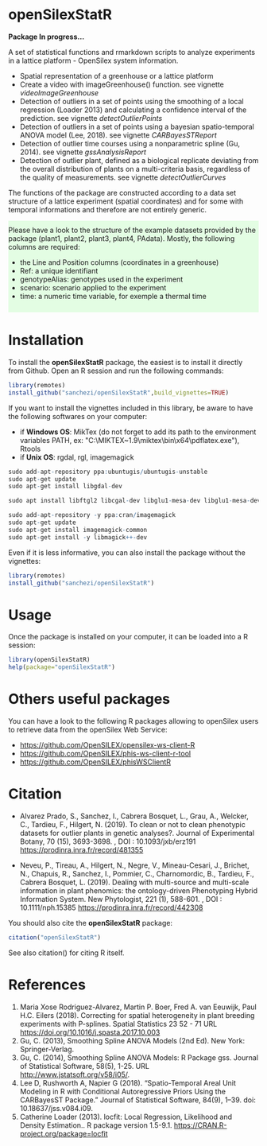 # openSilexStatR

__Package In progress...__

A set of statistical functions and rmarkdown scripts to analyze experiments in a lattice platform - OpenSilex system information.
  
* Spatial representation of a greenhouse or a lattice platform
* Create a video with imageGreenhouse() function. see vignette _videoImageGreenhouse_
* Detection of outliers in a set of points using the smoothing of a local regression (Loader 2013) and calculating a confidence interval of the prediction. see vignette _detectOutlierPoints_
* Detection of outliers in a set of points using a bayesian spatio-temporal ANOVA model (Lee, 2018). see vignette _CARBayesSTReport_
* Detection of outlier time courses using a nonparametric spline (Gu, 2014). see vignette _gssAnalysisReport_
* Detection of outlier plant, defined as a biological replicate deviating from the overall distribution of plants on a multi-criteria basis, regardless of the quality of measurements. see vignette _detectOutlierCurves_


The functions of the package are constructed according to a data set structure of a lattice experiment (spatial coordinates) and for some with temporal informations and therefore are not entirely generic.

<div style="background-color:rgba(0, 255, 0,0.1); text-align:left; vertical-align: center; padding:10px 0;">
Please have a look to the structure of the example datasets provided by the package (plant1, plant2, plant3, plant4, PAdata). Mostly, the following columns are required:

* the Line and Position columns (coordinates in a greenhouse)
* Ref: a unique identifiant
* genotypeAlias: genotypes used in the experiment
* scenario: scenario applied to the experiment
* time: a numeric time variable, for exemple a thermal time
</div>

# Installation

To install the **openSilexStatR** package, the easiest is to install it directly from Github. Open an R session and run the following commands:

```R
library(remotes) 
install_github("sanchezi/openSilexStatR",build_vignettes=TRUE)
```

If you want to install the vignettes included in this library, be aware to have the following softwares on your computer:

* if **Windows OS**: MikTex (do not forget to add its path to the environment variables PATH, ex: "C:\MIKTEX~1.9\miktex\bin\x64\pdflatex.exe"), Rtools
* if **Unix OS**: rgdal, rgl, imagemagick

```R
sudo add-apt-repository ppa:ubuntugis/ubuntugis-unstable
sudo apt-get update
sudo apt-get install libgdal-dev

sudo apt install libftgl2 libcgal-dev libglu1-mesa-dev libglu1-mesa-dev libx11-dev libfreetype6-dev

sudo add-apt-repository -y ppa:cran/imagemagick
sudo apt-get update
sudo apt-get install imagemagick-common
sudo apt-get install -y libmagick++-dev
```

Even if it is less informative, you can also install the package without the vignettes:

```R
library(remotes) 
install_github("sanchezi/openSilexStatR")
```

# Usage

Once the package is installed on your computer, it can be loaded into a R session:

```R
library(openSilexStatR)
help(package="openSilexStatR")
```

# Others useful packages

You can have a look to the following R packages allowing to openSilex users to retrieve data from the openSilex Web Service:

* https://github.com/OpenSILEX/opensilex-ws-client-R
* https://github.com/OpenSILEX/phis-ws-client-r-tool
* https://github.com/OpenSILEX/phisWSClientR


# Citation

* Alvarez Prado, S., Sanchez, I., Cabrera Bosquet, L., Grau, A., Welcker, C., Tardieu, F., Hilgert, N. (2019). To clean or not to clean phenotypic datasets for outlier plants in genetic analyses?. Journal of Experimental Botany, 70 (15), 3693-3698. , DOI : 10.1093/jxb/erz191 https://prodinra.inra.fr/record/481355

* Neveu, P., Tireau, A., Hilgert, N., Negre, V., Mineau-Cesari, J., Brichet, N., Chapuis, R., Sanchez, I., Pommier, C., Charnomordic, B., Tardieu, F., Cabrera Bosquet, L. (2019). Dealing with multi-source and multi-scale information in plant phenomics: the ontology-driven Phenotyping Hybrid Information System. New Phytologist, 221 (1), 588-601. , DOI : 10.1111/nph.15385 https://prodinra.inra.fr/record/442308

You should also cite the **openSilexStatR** package:

```R
citation("openSilexStatR")
```

See also citation() for citing R itself.

# References

1. Maria Xose Rodriguez-Alvarez, Martin P. Boer, Fred A. van Eeuwijk, Paul H.C. Eilers (2018). Correcting
for spatial heterogeneity in plant breeding experiments with P-splines. Spatial Statistics 23 52 - 71
URL https://doi.org/10.1016/j.spasta.2017.10.003
2. Gu, C. (2013), Smoothing Spline ANOVA Models (2nd Ed). New York: Springer-Verlag.
3. Gu, C. (2014), Smoothing Spline ANOVA Models: R Package gss. Journal of Statistical Software, 58(5),
1-25. URL http://www.jstatsoft.org/v58/i05/.
4. Lee D, Rushworth A, Napier G (2018). “Spatio-Temporal Areal Unit Modeling in R with Conditional Autoregressive Priors Using the CARBayesST Package.” Journal of Statistical Software, 84(9), 1–39. doi: 10.18637/jss.v084.i09.
5. Catherine Loader (2013). locfit: Local Regression, Likelihood and Density Estimation.. R package version 1.5-9.1. https://CRAN.R-project.org/package=locfit

